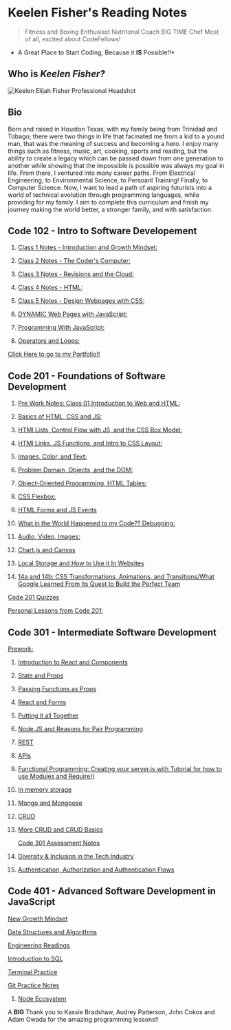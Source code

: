 # Keelen Fisher's Reading Notes

> Fitness and Boxing Enthusiast
> Nutritonal Coach
> BIG TIME Chef
> Most of all, excited about CodeFellows!

* A Great Place to Start Coding, Because it **IS** Possible!!*

## Who is ***Keelen Fisher?***

![Keelen Elijah Fisher Professional Headshot](https://user-images.githubusercontent.com/108201205/176026973-ef9c826d-2de5-4f8f-bcd2-14164141d0a6.jpg)

## Bio

Born and raised in Houston Texas, with my family being from Trinidad and Tobago; there were two things in life that facinated me from a kid to a yound man, that was the meaning of success and becoming a hero. I enjoy many things such as fitness, music, art, cooking, sports and reading, but the ability to create a legacy which can be passed down from one generation to another while showing that the impossible is possible was always my goal in life. From there, I ventured into many career paths. From Electrical Engineering, to Environmental Science, to Persoanl Training! Finally, to Computer Science. Now, I want to lead a path of aspiring futurists into a world of technical evolution through programming languages, while providing for my family. I aim to complete this curriculum and finish my journey making the world better, a stronger family, and with satisfaction.

## Code 102 - Intro to Software Developement

1. [Class 1 Notes - Introduction and Growth Mindset:](class1.md)

2. [Class 2 Notes - The Coder's Computer:](class2.md)

3. [Class 3 Notes - Revisions and the Cloud:](class3.md)

4. [Class 4 Notes - HTML:](class4.md)

5. [Class 5 Notes - Design Webpages with CSS:](class5.md)

6. [DYNAMIC Web Pages with JavaScript:](class6.md)

7. [Programming With JavaScript:](class7.md)

8. [Operators and Loops:](class8.md)

 [Click Here to go to my Portfolio!!](https://github.com/Keelen-Fisher)

## Code 201 - Foundations of Software Development

 1. [Pre Work Notes: Class 01 Introduction to Web and HTML:](class01.md)

 2. [Basics of HTML, CSS and JS:](class02.md)

 3. [HTMl Lists, Control Flow with JS, and the CSS Box Model:](class03.md)

 4. [HTMl Links, JS  Functions, and Intro to CSS Layout:](class04.md)

 5. [Images, Color, and Text:](class05.md)

 6. [Problem Domain, Objects, and the DOM:](class06.md)

 7. [Object-Oriented Programming, HTML Tables:](class07.md)

 8. [CSS Flexbox:](class08.md)

 9. [HTML Forms and JS Events](class09.md)

 10. [What in the World Happened to my Code?? Debugging:](class10.md)

 11. [Audio, Video, Images:](class11.md)

 12. [Chart.js and Canvas](class12.md)

 13. [Local Storage and How to Use it In Websites](class13.md)

 14. [14a and 14b: CSS Transformations, Animations, and Transitions/What Google Learned From Its Quest to Build the Perfect Team](class14.md)

[Code 201 Quizzes](Code201Quizzes.md)

[Personal Lessons from Code 201:](lifeLessons.md)

## Code 301 - Intermediate Software Development

[Prework:](code301Prework.md)

1. [Introduction to React and Components](class001.md)

2. [State and Props](class002.md)

3. [Passing Functions as Props](class003.md)

4. [React and Forms](class004.md)

5. [Putting it all Together](class005.md)

6. [Node.JS and Reasons for Pair Programming](class006.md)

7. [REST](class007.md)

8. [APIs](class008.md)

9. [Functional Programming: Creating your server.js with Tutorial for how to use Modules and Require()](class009.md)

10. [In memory storage](class010.md)

11. [Mongo and Mongoose](class011.md)

12. [CRUD](class012.md)

13. [More CRUD and CRUD Basics](class013.md)

    [Code 301 Assessment Notes](Code301AssessNotes.md)

14. [Diversity & Inclusion in the Tech Industry](class014.md)

15. [Authentication, Authorization and Authentication Flows](class015.md)

## Code 401 - Advanced Software Development in JavaScript

[New Growth Mindset](GM401.md)

[Data Structures and Algorithms](401DSA.md)

[Engineering Readings](401ER.md)

[Introduction to SQL](401ISQL.md)

[Terminal Practice](terminalpract.md)

[Git Practice Notes](GITPract.md)

1. [Node Ecosystem](class0001.md)

A **BIG** Thank you to Kassie Bradshaw, Audrey Patterson, John Cokos and Adam Owada for the amazing programming lessons!!
